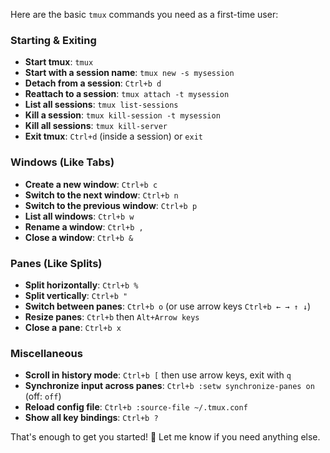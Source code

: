 Here are the basic `tmux` commands you need as a first-time user:

### **Starting & Exiting**
- **Start tmux**: `tmux`
- **Start with a session name**: `tmux new -s mysession`
- **Detach from a session**: `Ctrl+b d`
- **Reattach to a session**: `tmux attach -t mysession`
- **List all sessions**: `tmux list-sessions`
- **Kill a session**: `tmux kill-session -t mysession`
- **Kill all sessions**: `tmux kill-server`
- **Exit tmux**: `Ctrl+d` (inside a session) or `exit`

### **Windows (Like Tabs)**
- **Create a new window**: `Ctrl+b c`
- **Switch to the next window**: `Ctrl+b n`
- **Switch to the previous window**: `Ctrl+b p`
- **List all windows**: `Ctrl+b w`
- **Rename a window**: `Ctrl+b ,`
- **Close a window**: `Ctrl+b &`

### **Panes (Like Splits)**
- **Split horizontally**: `Ctrl+b %`
- **Split vertically**: `Ctrl+b "`
- **Switch between panes**: `Ctrl+b o` (or use arrow keys `Ctrl+b ← → ↑ ↓`)
- **Resize panes**: `Ctrl+b` then `Alt+Arrow keys`
- **Close a pane**: `Ctrl+b x`

### **Miscellaneous**
- **Scroll in history mode**: `Ctrl+b [` then use arrow keys, exit with `q`
- **Synchronize input across panes**: `Ctrl+b :setw synchronize-panes on` (off: `off`)
- **Reload config file**: `Ctrl+b :source-file ~/.tmux.conf`
- **Show all key bindings**: `Ctrl+b ?`

That's enough to get you started! 🚀 Let me know if you need anything else.
